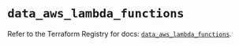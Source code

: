 # `data_aws_lambda_functions`

Refer to the Terraform Registry for docs: [`data_aws_lambda_functions`](https://registry.terraform.io/providers/hashicorp/aws/6.10.0/docs/data-sources/lambda_functions).
